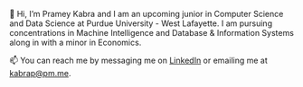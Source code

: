 👋 Hi, I’m Pramey Kabra and I am an upcoming junior in Computer Science and Data Science at Purdue University - West Lafayette. I am pursuing concentrations in Machine Intelligence and Database & Information Systems along in with a minor in Economics.

📫 You can reach me by messaging me on [LinkedIn](https://www.linkedin.com/in/kabrap/) or emailing me at [kabrap@pm.me](mailto:kabrap@pm.me).
